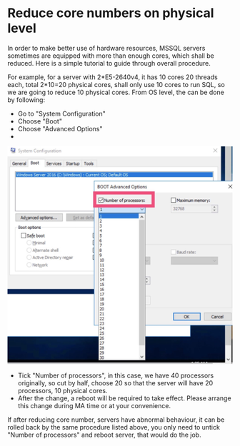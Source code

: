 # Reduce core numbers on physical level

In order to make better use of hardware resources, MSSQL servers sometimes are equipped with more than enough cores, which shall be reduced. Here is a simple tutorial to guide through overall procedure.

For example, for a server with 2\*E5-2640v4, it has 10 cores 20 threads each, total 2\*10=20 physical cores, shall only use 10 cores to run SQL, so we are going to reduce 10 physical cores. From OS level, the can be done by following:

* Go to "System Configuration"
* Choose "Boot"
* Choose "Advanced Options"
* 
![](../.gitbook/assets/1.png)

* Tick "Number of processors", in this case, we have 40 processors originally, so cut by half, choose 20 so that the server will have 20 processors, 10 physical cores. 
* After the change, a reboot will be required to take effect. Please arrange this change during MA time or at your convenience. 

If after reducing core number, servers have abnormal behaviour, it can be rolled back by the same procedure listed above, you only need to untick "Number of processors" and reboot server, that would do the job.  


